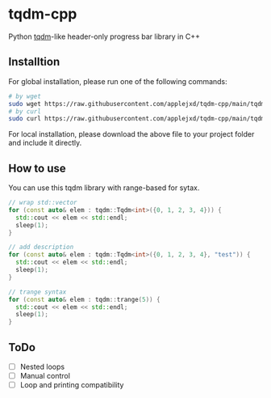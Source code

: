 # tqdm-cpp

Python [tqdm](https://github.com/tqdm/tqdm)-like header-only progress bar library in C++

## Installtion

For global installation, please run one of the following commands:

```bash
# by wget
sudo wget https://raw.githubusercontent.com/applejxd/tqdm-cpp/main/tqdm-cpp.hpp -P /usr/local/include
# by curl
sudo curl https://raw.githubusercontent.com/applejxd/tqdm-cpp/main/tqdm-cpp.hpp -o /usr/local/include/tqdm-cpp.hpp
```

For local installation, please download the above file to your project folder and include it directly.

## How to use

You can use this tqdm library with range-based for sytax.

```cpp
// wrap std::vector
for (const auto& elem : tqdm::Tqdm<int>({0, 1, 2, 3, 4})) {
  std::cout << elem << std::endl;
  sleep(1);
}

// add description
for (const auto& elem : tqdm::Tqdm<int>({0, 1, 2, 3, 4}, "test")) {
  std::cout << elem << std::endl;
  sleep(1);
}

// trange syntax
for (const auto& elem : tqdm::trange(5)) {
  std::cout << elem << std::endl;
  sleep(1);
}
```

## ToDo

- [ ] Nested loops
- [ ] Manual control
- [ ] Loop and printing compatibility
